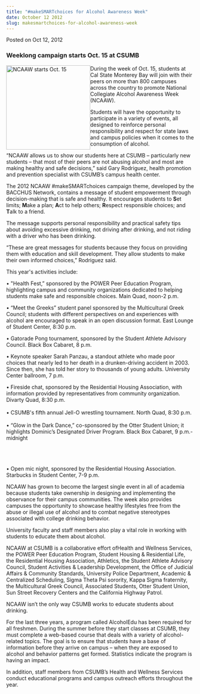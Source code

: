 ```yaml
---
title: "#makeSMARTchoices for Alcohol Awareness Week"
date: October 12 2012
slug: makesmartchoices-for-alcohol-awareness-week
---
```


 
<span class="date">Posted on Oct 12, 2012 </span>

<h3>Weeklong campaign starts Oct. 15 at CSUMB</h3>
<p><img alt="NCAAW starts Oct. 15" src="https://news.csumb.edu/sites/default/files/65/attachments/news/images/ncaaw.jpeg" style="float:left; width:225px; height:225px">During the week of
Oct. 15, students at Cal State Monterey Bay will join with their
peers on more than 800 campuses across the country to promote
National Collegiate Alcohol Awareness Week (NCAAW).</img></p>
<p>Students will have the opportunity to participate in a variety
of events, all designed to reinforce personal responsibility and
respect for state laws and campus policies when it comes to the
consumption of alcohol.</p>
<p>&#x201C;NCAAW allows us to show our students here at CSUMB &#x2013;
particularly new students &#x2013; that most of their peers are not
abusing alcohol and most are making healthy and safe decisions,&#x201D;
said Gary Rodriguez, health promotion and prevention specialist
with CSUMB&#x2019;s campus health center.</p>
<p>The 2012 NCAAW #makeSMARTchoices campaign theme, developed by
the BACCHUS Network, contains a message of student empowerment
through decision-making that is safe and healthy. It encourages
students to <strong>S</strong>et limits; <strong>M</strong>ake a
plan; <strong>A</strong>ct to help others;
<strong>R</strong>espect&#xA0;responsible choices; and
<strong>T</strong>alk to a friend.</p>
<p>The message supports personal responsibility and practical
safety tips about avoiding excessive drinking, not driving after
drinking, and not riding with a driver who has been drinking.</p>
<p>&#x201C;These are great messages for students because they focus on
providing them with education and skill development. They allow
students to make their own informed choices,&#x201D; Rodriguez said.</p>
<p>This year&apos;s activities include:</p>
<p>&#x2022; &quot;Health Fest,&#x201D; sponsored by the POWER Peer Education Program,
highlighting campus and community organizations dedicated to
helping students make safe and responsible choices. Main Quad,
noon-2 p.m.</p>
<p>&#x2022; &#x201C;Meet the Greeks&#x201D; student panel sponsored by the Multicultural
Greek Council; students with different perspectives on and
experiences with alcohol are encouraged to speak in an open
discussion format. East Lounge of Student Center, 8:30
p.m.&#xA0;</p>
<p>&#x2022; Gatorade Pong tournament, sponsored by the Student Athlete
Advisory Council. Black Box Cabaret, 8 p.m.</p>
<p>&#x2022; Keynote speaker Sarah Panzau, a standout athlete who made poor
choices that nearly led to her death in a drunken-driving accident
in 2003. Since then, she has told her story to thousands of young
adults. University Center ballroom, 7 p.m.</p>
<p>&#x2022; Fireside chat, sponsored by the Residential Housing
Association, with information provided by representatives from
community organization. Divarty Quad, 8:30 p.m.<br>
<br>
&#x2022; CSUMB&apos;s fifth annual Jell-O wrestling tournament. North Quad,
8:30 p.m.<br>
<br>
&#x2022; &#x201C;Glow in the Dark Dance,&#x201D; co-sponsored by the Otter Student
Union; it highlights Dominic&#x2019;s Designated Driver Program. Black Box
Cabaret, 9 p.m.-midnight</br></br></br></br></p>
<p>&#x2022; Open mic night, sponsored by the Residential Housing
Association. Starbucks in Student Center, 7-9 p.m.</p>
<p>NCAAW has grown to become the largest single event in all of
academia because students take ownership in designing and
implementing the observance for their campus communities. The week
also provides campuses the opportunity to showcase healthy
lifestyles free from the abuse or illegal use of alcohol and to
combat negative stereotypes associated with college drinking
behavior.</p>
<p>University faculty and staff members also play a vital role in
working with students to educate them about alcohol.</p>
<p>NCAAW at CSUMB is a collaborative effort ofHealth and Wellness
Services, the POWER Peer Education Program, Student Housing &amp;
Residential Life, the Residential Housing Association, Athletics,
the Student Athlete Advisory Council, Student Activities &amp;
Leadership Development, the Office of Judicial Affairs &amp;
Community Standards, University Police Department, Academic &amp;
Centralized Scheduling, Sigma Theta Psi sorority, Kappa Sigma
fraternity, the Multicultural Greek Council, Associated Students,
Otter Student Union, Sun Street Recovery Centers and the California
Highway Patrol.</p>
<p>NCAAW isn&#x2019;t the only way CSUMB works to educate students about
drinking.</p>
<p>For the last three years, a program called AlcoholEdu has been
required for all freshmen. During the summer before they start
classes at CSUMB, they must complete a web-based course that deals
with a variety of alcohol-related topics. The goal is to ensure
that students have a base of information before they arrive on
campus &#x2013; when they are exposed to alcohol and behavior patterns get
formed. Statistics indicate the program is having an impact.</p>
<p>In addition, staff members from CSUMB&#x2019;s Health and Wellness
Services conduct educational programs and campus outreach efforts
throughout the year.&#xA0;</p>
 
